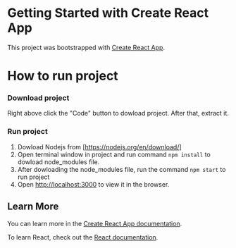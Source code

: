 # Getting Started with Create React App

This project was bootstrapped with [Create React App](https://github.com/facebook/create-react-app).


# How to run project

### Download project

Right above click the "Code" button to dowload project. After that, extract it.


### Run project

1. Dowload Nodejs from [https://nodejs.org/en/download/]
2. Open terminal window in project and run command `npm install` to dowload node_modules file.
3. After dowloading the node_modules file, run the command `npm start` to run project
4. Open [http://localhost:3000](http://localhost:3000) to view it in the browser.

## Learn More

You can learn more in the [Create React App documentation](https://facebook.github.io/create-react-app/docs/getting-started).

To learn React, check out the [React documentation](https://reactjs.org/).
